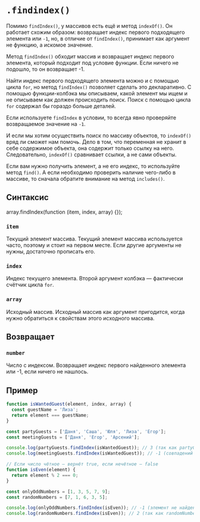 # `.findindex()`

Помимо `findIndex()`, у массивов есть ещё и метод `indexOf()`. Он работает схожим образом: возвращает индекс первого
подходящего элемента или `-1`, но, в отличие от `findIndex()`, принимает как аргумент не функцию, а искомое значение.

Метод `findIndex()` обходит массив и возвращает индекс первого элемента, который подходит под условие функции. Если ничего не подошло, то он возвращает -1.

Найти индекс первого подходящего элемента можно и с помощью цикла `for`, но метод `findIndex()` позволяет сделать это декларативно. С помощью функции-колбэка мы описываем, какой элемент мы ищем и не описываем как должен происходить поиск. Поиск с помощью цикла `for` содержал бы гораздо больше деталей.

Если используете `findIndex` в условии, то всегда явно проверяйте возвращаемое значение на `-1`.

И если мы хотим осуществить поиск по массиву объектов, то `indexOf()` вряд ли сможет нам помочь. Дело в том, что переменная не хранит в себе содержимое объекта, она содержит только ссылку на него. Следовательно, `indexOf()` сравнивает ссылки, а не сами объекты.

Если вам нужно получить элемент, а не его индекс, то используйте метод `find()`. А если необходимо проверить наличие чего-либо в массиве, то сначала обратите внимание на метод `includes()`.

## Синтаксис

array.findIndex(function (item, index, array) {});

### `item`

Текущий элемент массива. Текущий элемент массива используется часто, поэтому и стоит на первом месте. Если другие аргументы не нужны, достаточно прописать его.

### `index`

Индекс текущего элемента. Второй аргумент колбэка — фактически счётчик цикла `for`.

### `array`

Исходный массив. Исходный массив как аргумент пригодится, когда нужно обратиться к свойствам этого исходного массива.

## Возвращает

### `number`

Число с индексом. Возвращает индекс первого найденного элемента или -1, если ничего не нашлось.

## Пример

```js
function isWantedGuest(element, index, array) {
  const guestName = 'Лиза';
  return element === guestName;
}

const partyGuests = ['Даня', 'Саша', 'Юля', 'Лиза', 'Егор'];
const meetingGuests = ['Даня', 'Егор', 'Арсений'];

console.log(partyGuests.findIndex(isWantedGuest)); // 3 (так как partyGuests[3] -> 'Лиза')
console.log(meetingGuests.findIndex(isWantedGuest)); // -1 (совпадений нет)
```

```js
// Если число чётное — вернёт true, если нечётное — false
function isEven(element) {
  return element % 2 === 0;
}

const onlyOddNumbers = [1, 3, 5, 7, 9];
const randomNumbers = [7, 1, 6, 3, 5];

console.log(onlyOddNumbers.findIndex(isEven)); // -1 (элемент не найден)
console.log(randomNumbers.findIndex(isEven)); // 2 (так как randomNumbers[2] -> 6)
```
